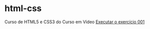 # html-css
 Curso de HTML5 e CSS3 do Curso em Vídeo
 <a href="https://lazarojoabe.github.io/html-css/exerc%C3%ADcios/ex-001/index.html">Executar o exercício 001</a>

